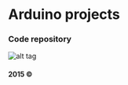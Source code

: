 # Arduino projects 
### Code repository
![alt tag](http://seeklogo.com/images/A/arduino-logo-5B8F98793E-seeklogo.com.gif)

#### 2015 ©
